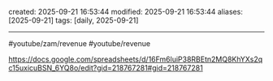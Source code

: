 created: 2025-09-21 16:53:44
modified: 2025-09-21 16:53:44
aliases: [2025-09-21]
tags: [daily, 2025-09-21]

---




#youtube/zam/revenue #youtube/revenue 

https://docs.google.com/spreadsheets/d/16Fm6luiP38RBEtn2MQ8KhYXs2qc15uxicuBSN_6YQ8o/edit?gid=218767281#gid=218767281
















